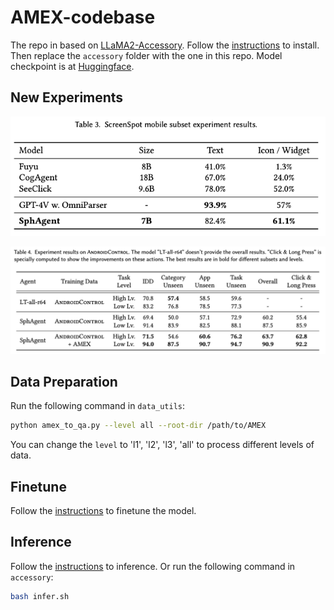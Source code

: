 # AMEX-codebase

The repo in based on [LLaMA2-Accessory](https://github.com/Alpha-VLLM/LLaMA2-Accessory). Follow the [instructions](https://llama2-accessory.readthedocs.io/en/latest/install.html) to install. Then replace the `accessory` folder with the one in this repo. Model checkpoint is at [Huggingface](https://huggingface.co/SiyuanH/GUIAgent-InternLM7B/tree/main).

## New Experiments

![screenspot experiment](assets/screenspot_exp.png)

![android control experiment](assets/androidcontrol_exp.png)

## Data Preparation

Run the following command in `data_utils`:

```bash
python amex_to_qa.py --level all --root-dir /path/to/AMEX
```

You can change the `level` to 'l1', 'l2', 'l3', 'all' to process different levels of data.

## Finetune

Follow the [instructions](https://github.com/Alpha-VLLM/LLaMA2-Accessory/tree/main/SPHINX#finetune-sphinx) to finetune the model.

## Inference

Follow the [instructions](https://github.com/Alpha-VLLM/LLaMA2-Accessory/tree/main/SPHINX#inference-1) to inference. Or run the following command in `accessory`:

```bash
bash infer.sh
```
